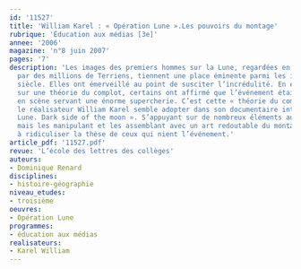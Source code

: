 ```yaml
---
id: '11527'
title: 'William Karel : « Opération Lune ».Les pouvoirs du montage'
rubrique: 'Éducation aux médias [3e]'
annee: '2006'
magazine: 'n°8 juin 2007'
pages: '7'
description: 'Les images des premiers hommes sur la Lune, regardées en juillet 1969
  par des millions de Terriens, tiennent une place éminente parmi les icônes du XXe
  siècle. Elles ont émerveillé au point de susciter l’incrédulité. En effet, s’appuyant
  sur une théorie du complot, certains ont affirmé que l’événement était une mise
  en scène servant une énorme supercherie. C’est cette « théorie du complot » que
  le réalisateur William Karel semble adopter dans son documentaire intitulé « Opération
  Lune. Dark side of the moon ». S’appuyant sur de nombreux éléments authentiques,
  mais les manipulant et les assemblant avec un art redoutable du montage, il parvient
  à ridiculiser la thèse de ceux qui nient l’événement.'
article_pdf: '11527.pdf'
revue: 'L’école des lettres des collèges'
auteurs:
- Dominique Renard
disciplines:
- histoire-géographie
niveau_etudes:
- troisième
oeuvres:
- Opération Lune
programmes:
- éducation aux médias
realisateurs:
- Karel William
---
```

